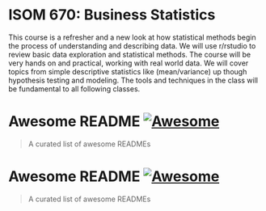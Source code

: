 # ISOM 670: Business Statistics
This course is a refresher and a new look at how statistical methods begin the process of understanding
and describing data. We will use r/rstudio to review basic data exploration and statistical methods. The
course will be very hands on and practical, working with real world data. We will cover topics from simple
descriptive statistics like (mean/variance) up though hypothesis testing and modeling. The tools and
techniques in the class will be fundamental to all following classes.

# Awesome README [![Awesome](https://githubjiezhu.s3.amazonaws.com/JZ.JPG)](https://github.com/sindresorhus/awesome#readme)
> A curated list of awesome READMEs

# Awesome README [![Awesome](../images/JZ.JPG)](https://github.com/sindresorhus/awesome#readme)
> A curated list of awesome READMEs

